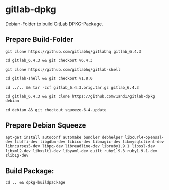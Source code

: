 # gitlab-dpkg
Debian-Folder to build GitLab DPKG-Package.

## Prepare Build-Folder

    git clone https://github.com/gitlabhq/gitlabhq gitlab_6.4.3

    cd gitlab_6.4.3 && git checkout v6.4.3

    git clone https://github.com/gitlabhq/gitlab-shell

    cd gitlab-shell && git checkout v1.8.0

    cd ../.. && tar -zcf gitlab_6.4.3.orig.tar.gz gitlab_6.4.3

    cd gitlab_6.4.3 && git clone https://github.com/1and1/gitlab-dpkg debian

    cd debian && git checkout squeeze-6-4-update

## Prepare Debian Squeeze

    apt-get install autoconf automake bundler debhelper libcurl4-openssl-dev libffi-dev libgdbm-dev libicu-dev libmagic-dev libmysqlclient-dev libncurses5-dev libpq-dev libreadline-dev libruby1.9.1 libssl-dev libxml2-dev libxslt1-dev libyaml-dev quilt ruby1.9.3 ruby1.9.1-dev zlib1g-dev

## Build Package:

    cd .. && dpkg-buildpackage
